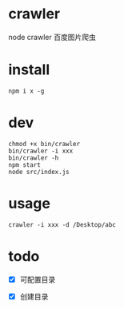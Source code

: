 # crawler
node crawler 百度图片爬虫

# install
```
npm i x -g
```

# dev
```
chmod +x bin/crawler
bin/crawler -i xxx
bin/crawler -h
npm start
node src/index.js
```

# usage
```
crawler -i xxx -d /Desktop/abc
```

# todo
- [x] 可配置目录
- [x] 创建目录
 